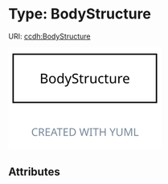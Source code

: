 
# Type: BodyStructure




URI: [ccdh:BodyStructure](https://ccdh.org/BodyStructure)


![img](images/BodyStructure.svg)

## Attributes

